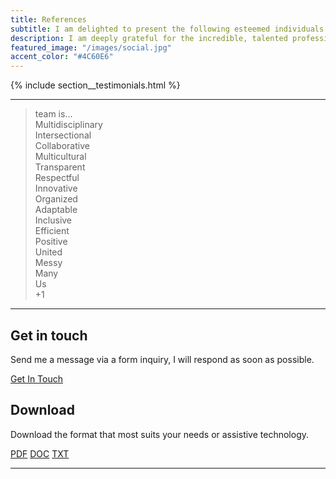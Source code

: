 ```yaml
---
title: References
subtitle: I am delighted to present the following esteemed individuals as references, who can attest to my work ethic, skills, and contributions in both professional and personal capacities.
description: I am deeply grateful for the incredible, talented professionals I've had the privilege to work with. Though leadership may change, the bonds formed with colleagues and friends endure. I cherish the genuine recommendations they've shared on LinkedIn and feel truly fortunate that our paths have crossed.
featured_image: "/images/social.jpg"
accent_color: "#4C60E6"
---
```


{% include section__testimonials.html %}

---

<blockquote class="accent">

<span>team is...</span><br/>
Multidisciplinary<br/>
Intersectional<br/>
Collaborative<br/>
Multicultural<br/>
Transparent<br/>
Respectful<br/>
Innovative<br/>
Organized<br/>
Adaptable<br/>
Inclusive<br/>
Efficient<br/>
Positive<br/>
United<br/>
Messy<br/>
Many<br/>
Us<br/>
<span>+1</span>

</blockquote>

---

## Get in touch

Send me a message via a form inquiry, I will respond as soon as possible.

<a href="#" class="hero__cta button--fill contact-trigger js-contact">Get In Touch</a>

## Download

Download the format that most suits your needs or assistive technology.

<a href="{{ '/downloads/marcelo_paiva_resume.pdf' | relative_url }}" class="button--fill">PDF</a>
<a href="{{ '/downloads/marcelo_paiva_resume.docx' | relative_url }}" class="button--fill">DOC</a>
<a href="{{ '/downloads/marcelo_paiva_resume.txt' | relative_url }}" class="button--fill">TXT</a>

---
